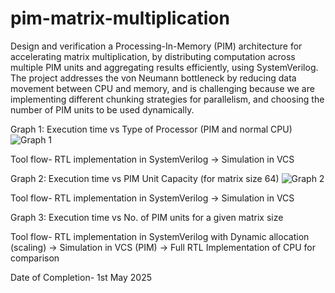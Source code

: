 # pim-matrix-multiplication

Design and verification a Processing-In-Memory (PIM) architecture for accelerating matrix multiplication, by distributing computation across multiple PIM units and aggregating results efficiently, using SystemVerilog. 
The project addresses the von Neumann bottleneck by reducing data movement between CPU and memory, and is challenging because we are implementing different chunking strategies for parallelism, and choosing the number of PIM units to be used dynamically. 


Graph 1: Execution time vs Type of Processor (PIM and normal CPU)
![Graph 1](https://github.com/user-attachments/assets/e1834a42-30c9-4673-a722-244ed1a0fe52)

Tool flow- RTL implementation in SystemVerilog -> Simulation in VCS  

 

Graph 2: Execution time vs PIM Unit Capacity (for matrix size 64)
![Graph 2](https://github.com/user-attachments/assets/9928bf25-74ce-4d33-9b4d-237f434af0e8)


Tool flow- RTL implementation in SystemVerilog -> Simulation in VCS  


 

Graph 3: Execution time vs No. of PIM units for a given matrix size 

Tool flow- RTL implementation in SystemVerilog with Dynamic allocation (scaling) -> Simulation in VCS (PIM) -> Full RTL Implementation of CPU for comparison

Date of Completion- 1st May 2025 

 
